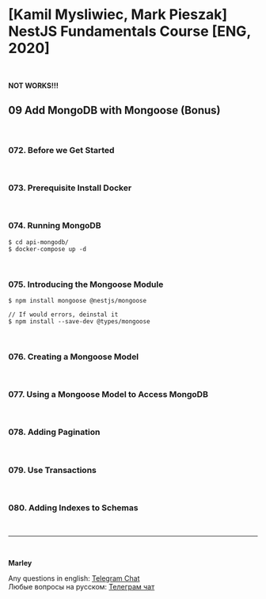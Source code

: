 # [Kamil Mysliwiec, Mark Pieszak] NestJS Fundamentals Course [ENG, 2020]

<br/>

**NOT WORKS!!!**

## 09 Add MongoDB with Mongoose (Bonus)

<br/>

### 072. Before we Get Started

<br/>

### 073. Prerequisite Install Docker

<br/>

### 074. Running MongoDB

    $ cd api-mongodb/
    $ docker-compose up -d

<br/>

### 075. Introducing the Mongoose Module

    $ npm install mongoose @nestjs/mongoose

    // If would errors, deinstal it
    $ npm install --save-dev @types/mongoose

<br/>

### 076. Creating a Mongoose Model

<br/>

### 077. Using a Mongoose Model to Access MongoDB

<br/>

### 078. Adding Pagination

<br/>

### 079. Use Transactions

<br/>

### 080. Adding Indexes to Schemas

<br/>

---

<br/>

**Marley**

Any questions in english: <a href="https://jsdev.org/chat/">Telegram Chat</a>  
Любые вопросы на русском: <a href="https://jsdev.ru/chat/">Телеграм чат</a>
